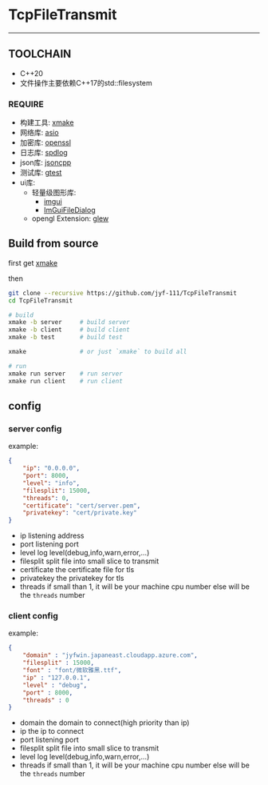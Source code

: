 
# TcpFileTransmit

---

## TOOLCHAIN

- C++20
- 文件操作主要依赖C++17的std::filesystem

### REQUIRE

- 构建工具: [xmake](https://github.com/xmake-io/xmake)
- 网络库: [asio](https://github.com/chriskohlhoff/asio)
- 加密库: [openssl](https://github.com/openssl/openssl)
- 日志库: [spdlog](https://github.com/gabime/spdlog)
- json库: [jsoncpp](https://github.com/open-source-parsers/jsoncpp)
- 测试库: [gtest](https://github.com/google/googletest)
- ui库:
  - 轻量级图形库:
    - [imgui](https://github.com/ocornut/imgui)
    - [ImGuiFileDialog](https://github.com/aiekick/ImGuiFileDialog)
  - opengl Extension: [glew](https://github.com/nigels-com/glew)

## Build from source

first get [xmake](https://github.com/xmake-io/xmake)

then

```bash
git clone --recursive https://github.com/jyf-111/TcpFileTransmit
cd TcpFileTransmit

# build
xmake -b server     # build server
xmake -b client     # build client
xmake -b test       # build test

xmake               # or just `xmake` to build all

# run
xmake run server    # run server
xmake run client    # run client
```

## config

### server config

example:

```json
{
    "ip": "0.0.0.0",
    "port": 8000,
    "level": "info",
    "filesplit": 15000,
    "threads": 0,
    "certificate": "cert/server.pem",
    "privatekey": "cert/private.key"
}
```

- ip
listening address
- port
listening port
- level
log level(debug,info,warn,error,...)
- filesplit
split file into small slice to transmit
- certificate
the certificate file for tls
- privatekey
the privatekey for tls
- threads
if small than 1, it will be your machine cpu number
else will be the `threads` number

### client config

example:

```json
{
    "domain" : "jyfwin.japaneast.cloudapp.azure.com",
    "filesplit" : 15000,
    "font" : "font/微软雅黑.ttf",
    "ip" : "127.0.0.1",
    "level" : "debug",
    "port" : 8000,
    "threads" : 0
}
```

- domain
the domain to connect(high priority than ip)
- ip
the ip to connect
- port
listening port
- filesplit
split file into small slice to transmit
- level
log level(debug,info,warn,error,...)
- threads
if small than 1, it will be your machine cpu number
else will be the `threads` number
